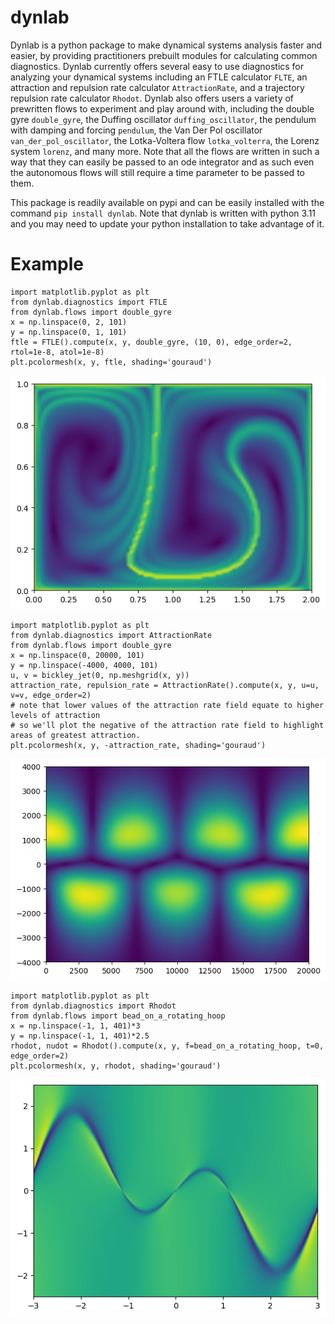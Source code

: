 # dynlab

Dynlab is a python package to make dynamical systems analysis faster and easier, by providing practitioners prebuilt modules for calculating common diagnostics. Dynlab currently offers several easy to use diagnostics for analyzing your dynamical systems including an FTLE calculator `FLTE`, an attraction and repulsion rate calculator `AttractionRate`, and a trajectory repulsion rate calculator `Rhodot`. Dynlab also offers users a variety of prewritten flows to experiment and play around with, including the double gyre `double_gyre`, the Duffing oscillator `duffing_oscillator`, the pendulum with damping and forcing `pendulum`, the Van Der Pol oscillator `van_der_pol_oscillator`, the Lotka-Voltera flow `lotka_volterra`, the Lorenz system `lorenz`, and many more. Note that all the flows are written in such a way that they can easily be passed to an ode integrator and as such even the autonomous flows will still require a time parameter to be passed to them.

This package is readily available on pypi and can be easily installed with the command `pip install dynlab`.
Note that dynlab is written with python 3.11 and you may need to update your python installation to take advantage of it.

# Example
```import numpy as np
import matplotlib.pyplot as plt
from dynlab.diagnostics import FTLE
from dynlab.flows import double_gyre
x = np.linspace(0, 2, 101)
y = np.linspace(0, 1, 101)
ftle = FTLE().compute(x, y, double_gyre, (10, 0), edge_order=2, rtol=1e-8, atol=1e-8)
plt.pcolormesh(x, y, ftle, shading='gouraud')
```
![alt text](https://github.com/hokiepete/docs/blob/main/images/double_gyre_ftle.png)

```import numpy as np
import matplotlib.pyplot as plt
from dynlab.diagnostics import AttractionRate
from dynlab.flows import double_gyre
x = np.linspace(0, 20000, 101)
y = np.linspace(-4000, 4000, 101)
u, v = bickley_jet(0, np.meshgrid(x, y))
attraction_rate, repulsion_rate = AttractionRate().compute(x, y, u=u, v=v, edge_order=2)
# note that lower values of the attraction rate field equate to higher levels of attraction
# so we'll plot the negative of the attraction rate field to highlight areas of greatest attraction.
plt.pcolormesh(x, y, -attraction_rate, shading='gouraud')
```
![alt text](https://github.com/hokiepete/docs/blob/main/images/bickley_jet_attraction_rate.png)

```import numpy as np
import matplotlib.pyplot as plt
from dynlab.diagnostics import Rhodot
from dynlab.flows import bead_on_a_rotating_hoop
x = np.linspace(-1, 1, 401)*3
y = np.linspace(-1, 1, 401)*2.5
rhodot, nudot = Rhodot().compute(x, y, f=bead_on_a_rotating_hoop, t=0, edge_order=2)
plt.pcolormesh(x, y, rhodot, shading='gouraud')
```
![alt text](https://github.com/hokiepete/docs/blob/main/images/bead_on_a_rotating_hoop_rhodot.png)
